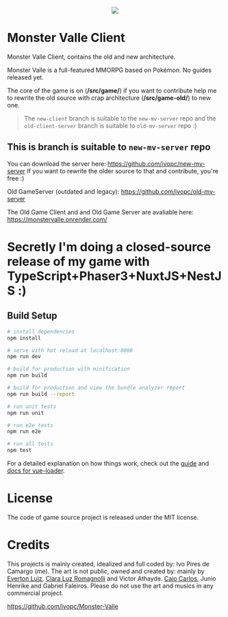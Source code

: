 <p align="center" width="100%">
    <img src="https://i.imgur.com/bh8ZbWe.png">
</p>

# Monster Valle Client

Monster Valle Client, contains the old and new architecture.

Monster Valle is a full-featured MMORPG based on Pokémon. No guides released yet.

The core of the game is on (**/src/game/**) if you want to contribute help me to rewrite the old source with crap architecture (**/src/game-old/**) to new one.

> The `new-client` branch is suitable to the `new-mv-server` repo and the `old-client-server` branch is suitable to `old-mv-server` repo :)
## This is branch is suitable to `new-mv-server` repo

You can download the server here: https://github.com/ivopc/new-mv-server
If you want to rewrite the older source to that and contribute, you're free :) 

Old GameServer (outdated and legacy): https://github.com/ivopc/old-mv-server

The Old Game Client and and Old Game Server are avaliable here: https://monstervalle.onrender.com/

# Secretly I'm doing a closed-source release of my game with TypeScript+Phaser3+NuxtJS+NestJS :)


## Build Setup

``` bash
# install dependencies
npm install

# serve with hot reload at localhost:8080
npm run dev

# build for production with minification
npm run build

# build for production and view the bundle analyzer report
npm run build --report

# run unit tests
npm run unit

# run e2e tests
npm run e2e

# run all tests
npm test
```

For a detailed explanation on how things work, check out the [guide](http://vuejs-templates.github.io/webpack/) and [docs for vue-loader](http://vuejs.github.io/vue-loader).

# License
The code of game source project is released under the MIT license.

# Credits
This projects is mainly created, idealized and full coded by: Ivo Pires de Camargo (me). 
The art is not public, owned and created by: mainly by [Everton Luiz](https://soundcloud.com/evertonluizmaestro?), [Clara Luz Romagnolli](https://linktr.ee/shaarpie) and Victor Athayde. [Caio Carlos](https://clockworkraven.itch.io/), Junio Henrike and Gabriel Faleiros. Please do not use the art and musics in any commercial project.


https://github.com/ivopc/Monster-Valle
